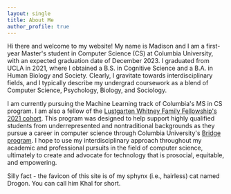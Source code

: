 ```yaml
---
layout: single
title: About Me
author_profile: true
---
```


Hi there and welcome to my website! My name is Madison and I am a first-year Master's student in Computer Science (CS) at Columbia University, with an expected graduation date of December 2023. I graduated from UCLA in 2021, where I obtained a B.S. in Cognitive Science and a B.A. in Human Biology and Society. Clearly, I gravitate towards interdisciplinary fields, and I typically describe my undergrad coursework as a blend of Computer Science, Psychology, Biology, and Sociology. 

I am currently pursuing the Machine Learning track of Columbia's MS in CS program. I am also a fellow of the [Lustgarten Whitney Family Fellowship's 2021 cohort](https://www.engineering.columbia.edu/news/asif-soeyadi-thantu-lustgarten-whitney-fellows). This program was designed to help support highly qualified students from underrepresented and nontraditional backgrounds as they pursue a career in computer science through Columbia University's [Bridge program](https://www.cs.columbia.edu/ms-bridge/). I hope to use my interdisciplinary approach throughout my academic and professional pursuits in the field of computer science, ultimately to create and advocate for technology that is prosocial, equitable, and empowering.

Silly fact - the favicon of this site is of my sphynx (i.e., hairless) cat named Drogon. You can call him Khal for short.